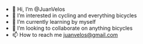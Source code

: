 - 👋 Hi, I’m @JuanVelos
- 👀 I’m interested in cycling and everything bicycles
- 🌱 I’m currently learning by myself
- 💞️ I’m looking to collaborate on anything bicycles
- 📫 How to reach me juanvelos@gmail.com

<!---
JuanVelos/JuanVelos is a ✨ special ✨ repository because its `README.md` (this file) appears on your GitHub profile.
You can click the Preview link to take a look at your changes.
--->
